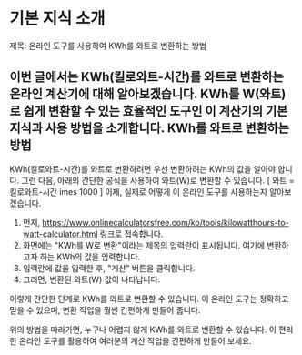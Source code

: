 기본 지식 소개
========

제목: 온라인 도구를 사용하여 KWh를 와트로 변환하는 방법

이번 글에서는 KWh(킬로와트-시간)를 와트로 변환하는 온라인 계산기에 대해 알아보겠습니다. KWh를 W(와트)로 쉽게 변환할 수 있는 효율적인 도구인 이 계산기의 기본 지식과 사용 방법을 소개합니다. KWh를 와트로 변환하는 방법
----------------

KWh(킬로와트-시간)를 와트로 변환하려면 우선 변환하려는 KWh의 값을 알아야 합니다. 그런 다음, 아래의 간단한 공식을 사용하여 와트(W)로 변환할 수 있습니다. \[ 와트 = 킬로와트-시간 imes 1000 \] 이제, 실제로 어떻게 이 온라인 도구를 사용하는지 알아보겠습니다.

1. 먼저, <https://www.onlinecalculatorsfree.com/ko/tools/kilowatthours-to-watt-calculator.html> 링크로 접속합니다.
2. 화면에는 "KWh를 W로 변환"이라는 제목의 입력란이 표시됩니다. 여기에 변환하고자 하는 KWh의 값을 입력합니다.
3. 입력란에 값을 입력한 후, "계산" 버튼을 클릭합니다.
4. 그러면, 변환된 와트(W) 값이 나타납니다.

이렇게 간단한 단계로 KWh를 와트로 변환할 수 있습니다. 이 온라인 도구는 정확하고 믿을 수 있으며, 변환 작업을 훨씬 간편하게 만들어 줍니다.

위의 방법을 따라가면, 누구나 어렵지 않게 KWh를 와트로 변환할 수 있습니다. 이 편리한 온라인 도구를 활용하여 여러분의 계산 작업을 간편하게 만들어 보세요.
